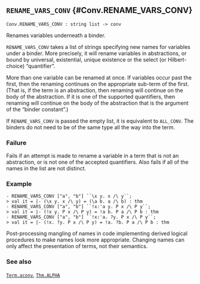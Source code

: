 ## `RENAME_VARS_CONV` {#Conv.RENAME_VARS_CONV}


```
Conv.RENAME_VARS_CONV : string list -> conv
```



Renames variables underneath a binder.


`RENAME_VARS_CONV` takes a list of strings specifying new names for
variables under a binder.  More precisely, it will rename variables in
abstractions, or bound by universal, existential, unique existence or
the select (or Hilbert-choice) “quantifier”.

More than one variable can be renamed at once.  If variables occur
past the first, then the renaming continues on the appropriate
sub-term of the first.  (That is, if the term is an abstraction, then
renaming will continue on the body of the abstraction.  If it is one
of the supported quantifiers, then renaming will continue on the body
of the abstraction that is the argument of the “binder constant”.)

If `RENAME_VARS_CONV` is passed the empty list, it is equivalent to
`ALL_CONV`.  The binders do not need to be of the same type all the
way into the term.

### Failure

Fails if an attempt is made to rename a variable in a term that is not
an abstraction, or is not one of the accepted quantifiers.  Also fails
if all of the names in the list are not distinct.

### Example

    
    - RENAME_VARS_CONV ["a", "b"] ``\x y. x /\ y``;
    > val it = |- (\x y. x /\ y) = (\a b. a /\ b) : thm
    - RENAME_VARS_CONV ["a", "b"] ``!x:'a y. P x /\ P y``;
    > val it = |- (!x y. P x /\ P y) = !a b. P a /\ P b : thm
    - RENAME_VARS_CONV ["a", "b"] ``!x:'a. ?y. P x /\ P y``;
    > val it = |- (!x. ?y. P x /\ P y) = !a. ?b. P a /\ P b : thm
    


Post-processing mangling of names in code implementing derived logical
procedures to make names look more appropriate.  Changing names can
only affect the presentation of terms, not their semantics.

### See also

[`Term.aconv`](#Term.aconv), [`Thm.ALPHA`](#Thm.ALPHA)

